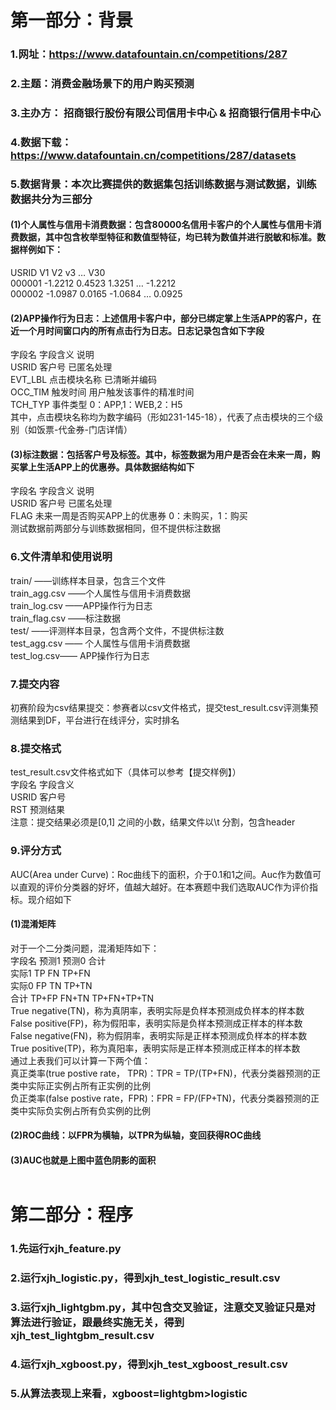 # 第一部分：背景<br>
### 1.网址：https://www.datafountain.cn/competitions/287<br>
### 2.主题：消费金融场景下的用户购买预测<br>
### 3.主办方： 招商银行股份有限公司信用卡中心 & 招商银行信用卡中心<br>
### 4.数据下载：https://www.datafountain.cn/competitions/287/datasets<br>
### 5.数据背景：本次比赛提供的数据集包括训练数据与测试数据，训练数据共分为三部分<br>
#### (1)个人属性与信用卡消费数据：包含80000名信用卡客户的个人属性与信用卡消费数据，其中包含枚举型特征和数值型特征，均已转为数值并进行脱敏和标准。数据样例如下：<br>
USRID	V1	V2	v3	…	V30<br>
000001	-1.2212	0.4523	1.3251	…	-1.2212<br>
000002	-1.0987	0.0165	-1.0684	…	0.0925<br>
#### (2)APP操作行为日志：上述信用卡客户中，部分已绑定掌上生活APP的客户，在近一个月时间窗口内的所有点击行为日志。日志记录包含如下字段<br>
字段名	字段含义	说明<br>
USRID	客户号	已匿名处理<br>
EVT_LBL	点击模块名称	已清晰并编码<br>
OCC_TIM	触发时间	用户触发该事件的精准时间<br>
TCH_TYP	事件类型	0：APP,1：WEB,2：H5<br>
其中，点击模块名称均为数字编码（形如231-145-18），代表了点击模块的三个级别（如饭票-代金券-门店详情）<br>
#### (3)标注数据：包括客户号及标签。其中，标签数据为用户是否会在未来一周，购买掌上生活APP上的优惠券。具体数据结构如下<br>
字段名	字段含义	说明<br>
USRID	客户号	已匿名处理<br>
FLAG	未来一周是否购买APP上的优惠券	0：未购买，1：购买<br>
测试数据前两部分与训练数据相同，但不提供标注数据<br>
### 6.文件清单和使用说明<br>
train/ ——训练样本目录，包含三个文件<br>
train_agg.csv ——个人属性与信用卡消费数据<br>
train_log.csv ——APP操作行为日志<br>
train_flag.csv ——标注数据<br>
test/ ——评测样本目录，包含两个文件，不提供标注数<br>
test_agg.csv —— 个人属性与信用卡消费数据<br>
test_log.csv—— APP操作行为日志<br>
### 7.提交内容<br>
初赛阶段为csv结果提交：参赛者以csv文件格式，提交test_result.csv评测集预测结果到DF，平台进行在线评分，实时排名<br>
### 8.提交格式<br>
test_result.csv文件格式如下（具体可以参考【提交样例】）<br>
字段名	字段含义<br>
USRID	客户号<br>
RST	预测结果<br>
注意：提交结果必须是[0,1] 之间的小数，结果文件以\t 分割，包含header<br>
### 9.评分方式<br>
AUC(Area under Curve)：Roc曲线下的面积，介于0.1和1之间。Auc作为数值可以直观的评价分类器的好坏，值越大越好。在本赛题中我们选取AUC作为评价指标。现介绍如下<br>
#### (1)混淆矩阵<br>
对于一个二分类问题，混淆矩阵如下：<br>
字段名	预测1	预测0	合计<br>
实际1	TP	FN	TP+FN<br>
实际0	FP	TN	TP+TN<br>
合计	TP+FP	FN+TN	TP+FN+TP+TN<br>
True negative(TN)，称为真阴率，表明实际是负样本预测成负样本的样本数<br>
False positive(FP)，称为假阳率，表明实际是负样本预测成正样本的样本数<br>
False negative(FN)，称为假阴率，表明实际是正样本预测成负样本的样本数<br>
True positive(TP)，称为真阳率，表明实际是正样本预测成正样本的样本数<br>
通过上表我们可以计算一下两个值：<br>
真正类率(true postive rate， TPR)：TPR = TP/(TP+FN)，代表分类器预测的正类中实际正实例占所有正实例的比例<br>
负正类率(false postive rate，FPR)：FPR = FP/(FP+TN)，代表分类器预测的正类中实际负实例占所有负实例的比例<br>
#### (2)ROC曲线：以FPR为横轴，以TPR为纵轴，变回获得ROC曲线<br>
#### (3)AUC也就是上图中蓝色阴影的面积<br><br>

# 第二部分：程序<br>
### 1.先运行xjh_feature.py<br>
### 2.运行xjh_logistic.py，得到xjh_test_logistic_result.csv<br>
### 3.运行xjh_lightgbm.py，其中包含交叉验证，注意交叉验证只是对算法进行验证，跟最终实施无关，得到xjh_test_lightgbm_result.csv<br>
### 4.运行xjh_xgboost.py，得到xjh_test_xgboost_result.csv<br>
### 5.从算法表现上来看，xgboost=lightgbm>logistic<br>

